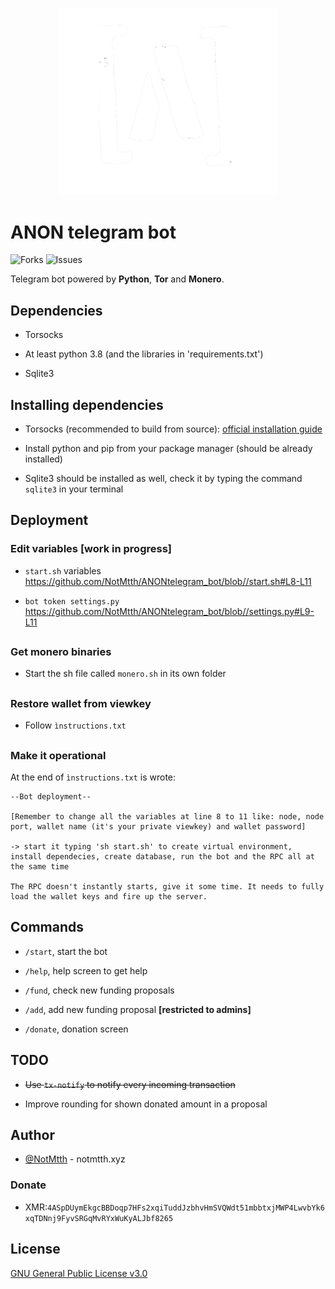 <p align="center">
  <img src="images/anon_logo.png" width="350">
</p>


# ANON telegram bot

![Forks](https://img.shields.io/github/forks/NotMtth/ANONtelegram_bot)
![Issues](https://img.shields.io/github/issues-raw/NotMtth/ANONtelegram_bot)

Telegram bot powered by **Python**, **Tor** and **Monero**.

## Dependencies

- Torsocks

- At least python 3.8 (and the libraries in 'requirements.txt')

- Sqlite3

## Installing dependencies

- Torsocks (recommended to build from source): [official installation guide](https://github.com/dgoulet/torsocks#installation)

- Install python and pip from your package manager (should be already installed)

- Sqlite3 should be installed as well, check it by typing the command `sqlite3`
in your terminal

## Deployment

### Edit variables [work in progress]

- `start.sh` variables
https://github.com/NotMtth/ANONtelegram_bot/blob//start.sh#L8-L11

- `bot token settings.py`
https://github.com/NotMtth/ANONtelegram_bot/blob//settings.py#L9-L11

##

### Get monero binaries

- Start the sh file called `monero.sh` in its own folder

##

### Restore wallet from viewkey

- Follow `ìnstructions.txt`

##

### Make it operational

At the end of `ìnstructions.txt` is wrote:

```text
--Bot deployment--

[Remember to change all the variables at line 8 to 11 like: node, node port, wallet name (it's your private viewkey) and wallet password]

-> start it typing 'sh start.sh' to create virtual environment, install dependecies, create database, run the bot and the RPC all at the same time

The RPC doesn't instantly starts, give it some time. It needs to fully load the wallet keys and fire up the server.
```

## Commands

- `/start`, start the bot

- `/help`, help screen to get help

- `/fund`, check new funding proposals

- `/add`, add new funding proposal __[restricted to admins]__

- `/donate`, donation screen

## TODO

- ~~Use `tx-notify` to notify every incoming transaction~~

- Improve rounding for shown donated amount in a proposal

## Author

- [@NotMtth](https://github.com/NotMtth) - notmtth.xyz

### Donate

- XMR:`4ASpDUymEkgcBBDoqp7HFs2xqiTuddJzbhvHmSVQWdt51mbbtxjMWP4LwvbYk6xqTDNnj9FyvSRGqMvRYxWuKyALJbf8265`

## License

[GNU General Public License v3.0](https://choosealicense.com/licenses/gpl-3.0/)
